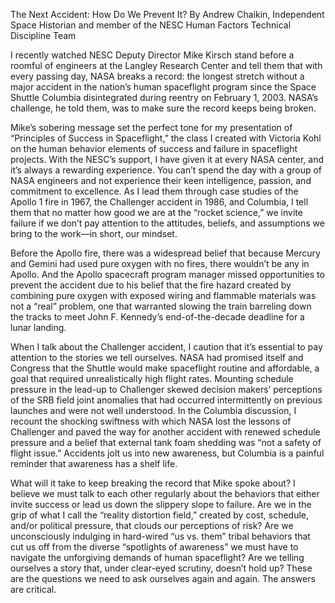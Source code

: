 The Next Accident: How Do We Prevent It? 
 By Andrew Chaikin, Independent Space Historian and member of the NESC Human Factors Technical Discipline Team

I recently watched NESC Deputy Director Mike Kirsch stand before a roomful of engineers at the Langley Research Center and tell them that with every passing day, NASA breaks a record: the longest stretch without a major accident in the nation’s human spaceflight program since the Space Shuttle Columbia disintegrated during reentry on February 1, 2003. NASA’s challenge, he told them, was to make sure the record keeps being broken.

Mike’s sobering message set the perfect tone for my presentation of “Principles of Success in Spaceflight,” the class I created with Victoria Kohl on the human behavior elements of success and failure in spaceflight projects. With the NESC’s support, I have given it at every NASA center, and it’s always a rewarding experience. You can’t spend the day with a group of NASA engineers and not experience their keen intelligence, passion, and commitment to excellence. As I lead them through case studies of the Apollo 1 fire in 1967, the Challenger accident in 1986, and Columbia, I tell them that no matter how good we are at the “rocket science,” we invite failure if we don’t pay attention to the attitudes, beliefs, and assumptions we bring to the work—in short, our mindset.

Before the Apollo fire, there was a widespread belief that because Mercury and Gemini had used pure oxygen with no fires, there wouldn’t be any in Apollo. And the Apollo spacecraft program manager missed opportunities to prevent the accident due to his belief that the fire hazard created by combining pure oxygen with exposed wiring and flammable materials was not a “real” problem, one that warranted slowing the train barreling down the tracks to meet John F. Kennedy’s end-of-the-decade deadline for a lunar landing.

When I talk about the Challenger accident, I caution that it’s essential to pay attention to the stories we tell ourselves. NASA had promised itself and Congress that the Shuttle would make spaceflight routine and affordable, a goal that required unrealistically high flight rates. Mounting schedule pressure in the lead-up to Challenger skewed decision makers’ perceptions of the SRB field joint anomalies that had occurred intermittently on previous launches and were not well understood. In the Columbia discussion, I recount the shocking swiftness with which NASA lost the lessons of Challenger and paved the way for another accident with renewed schedule pressure and a belief that external tank foam shedding was “not a safety of flight issue.” Accidents jolt us into new awareness, but Columbia is a painful reminder that awareness has a shelf life.

What will it take to keep breaking the record that Mike spoke about? I believe we must talk to each other regularly about the behaviors that either invite success or lead us down the slippery slope to failure. Are we in the grip of what I call the “reality distortion field,” created by cost, schedule, and/or political pressure, that clouds our perceptions of risk? Are we unconsciously indulging in hard-wired “us vs. them” tribal behaviors that cut us off from the diverse “spotlights of awareness” we must have to navigate the unforgiving demands of human spaceflight? Are we telling ourselves a story that, under clear-eyed scrutiny, doesn’t hold up? These are the questions we need to ask ourselves again and again. The answers are critical.